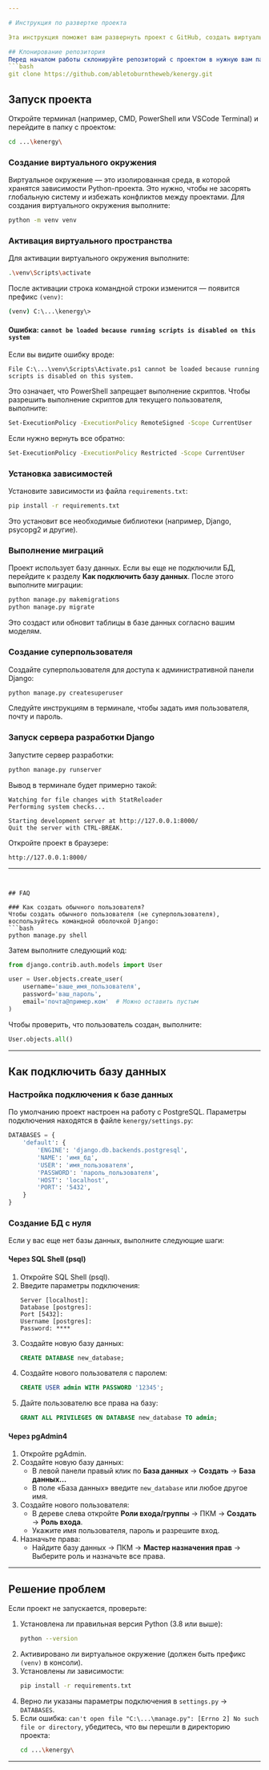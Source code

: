 ```yaml
---

# Инструкция по развертке проекта

Эта инструкция поможет вам развернуть проект с GitHub, создать виртуальное окружение, установить зависимости, настроить базу данных и запустить сервер разработки Django.

## Клонирование репозитория
Перед началом работы склонируйте репозиторий с проектом в нужную вам папку:
```bash
git clone https://github.com/abletoburntheweb/kenergy.git
```

## Запуск проекта
Откройте терминал (например, CMD, PowerShell или VSCode Terminal) и перейдите в папку с проектом:
```bash
cd ...\kenergy\
```

### Создание виртуального окружения
Виртуальное окружение — это изолированная среда, в которой хранятся зависимости Python-проекта. Это нужно, чтобы не засорять глобальную систему и избежать конфликтов между проектами. Для создания виртуального окружения выполните:
```bash
python -m venv venv
```

### Активация виртуального пространства
Для активации виртуального окружения выполните:
```bash
.\venv\Scripts\activate
```
После активации строка командной строки изменится — появится префикс `(venv)`:
```bash
(venv) C:\...\kenergy\>
```

#### Ошибка: `cannot be loaded because running scripts is disabled on this system`
Если вы видите ошибку вроде:
```
File C:\...\venv\Scripts\Activate.ps1 cannot be loaded because running scripts is disabled on this system.
```
Это означает, что PowerShell запрещает выполнение скриптов. Чтобы разрешить выполнение скриптов для текущего пользователя, выполните:
```bash
Set-ExecutionPolicy -ExecutionPolicy RemoteSigned -Scope CurrentUser
```
Если нужно вернуть все обратно:
```bash
Set-ExecutionPolicy -ExecutionPolicy Restricted -Scope CurrentUser
```

### Установка зависимостей
Установите зависимости из файла `requirements.txt`:
```bash
pip install -r requirements.txt
```
Это установит все необходимые библиотеки (например, Django, psycopg2 и другие).

### Выполнение миграций
Проект использует базу данных. Если вы еще не подключили БД, перейдите к разделу **Как подключить базу данных**. После этого выполните миграции:
```bash
python manage.py makemigrations
python manage.py migrate
```
Это создаст или обновит таблицы в базе данных согласно вашим моделям.

### Создание суперпользователя
Создайте суперпользователя для доступа к административной панели Django:
```bash
python manage.py createsuperuser
```
Следуйте инструкциям в терминале, чтобы задать имя пользователя, почту и пароль.

### Запуск сервера разработки Django
Запустите сервер разработки:
```bash
python manage.py runserver
```
Вывод в терминале будет примерно такой:
```
Watching for file changes with StatReloader
Performing system checks...

Starting development server at http://127.0.0.1:8000/
Quit the server with CTRL-BREAK.
```
Откройте проект в браузере:
```
http://127.0.0.1:8000/
```

---
```


## FAQ

### Как создать обычного пользователя?
Чтобы создать обычного пользователя (не суперпользователя), воспользуйтесь командной оболочкой Django:
```bash
python manage.py shell
```
Затем выполните следующий код:
```python
from django.contrib.auth.models import User

user = User.objects.create_user(
    username='ваше_имя_пользователя',
    password='ваш_пароль',
    email='почта@пример.ком'  # Можно оставить пустым
)
```
Чтобы проверить, что пользователь создан, выполните:
```python
User.objects.all()
```

---

## Как подключить базу данных

### Настройка подключения к базе данных
По умолчанию проект настроен на работу с PostgreSQL. Параметры подключения находятся в файле `kenergy/settings.py`:
```python
DATABASES = {
    'default': {
        'ENGINE': 'django.db.backends.postgresql',
        'NAME': 'имя_бд',
        'USER': 'имя_пользователя',
        'PASSWORD': 'пароль_пользователя',
        'HOST': 'localhost',
        'PORT': '5432',
    }
}
```

### Создание БД с нуля
Если у вас еще нет базы данных, выполните следующие шаги:

#### Через SQL Shell (psql)
1. Откройте SQL Shell (psql).
2. Введите параметры подключения:
   ```
   Server [localhost]:
   Database [postgres]:
   Port [5432]:
   Username [postgres]:
   Password: ****
   ```
3. Создайте новую базу данных:
   ```sql
   CREATE DATABASE new_database;
   ```
4. Создайте нового пользователя с паролем:
   ```sql
   CREATE USER admin WITH PASSWORD '12345';
   ```
5. Дайте пользователю все права на базу:
   ```sql
   GRANT ALL PRIVILEGES ON DATABASE new_database TO admin;
   ```

#### Через pgAdmin4
1. Откройте pgAdmin.
2. Создайте новую базу данных:
   - В левой панели правый клик по **База данных** → **Создать** → **База данных...**
   - В поле «База данных» введите `new_database` или любое другое имя.
3. Создайте нового пользователя:
   - В дереве слева откройте **Роли входа/группы** → ПКМ → **Создать** → **Роль входа**.
   - Укажите имя пользователя, пароль и разрешите вход.
4. Назначьте права:
   - Найдите базу данных → ПКМ → **Мастер назначения прав** → Выберите роль и назначьте все права.

---

## Решение проблем

Если проект не запускается, проверьте:
1. Установлена ли правильная версия Python (3.8 или выше):
   ```bash
   python --version
   ```
2. Активировано ли виртуальное окружение (должен быть префикс `(venv)` в консоли).
3. Установлены ли зависимости:
   ```bash
   pip install -r requirements.txt
   ```
4. Верно ли указаны параметры подключения в `settings.py` → `DATABASES`.
5. Если ошибка: `can't open file "C:\...\manage.py": [Errno 2] No such file or directory`, убедитесь, что вы перешли в директорию проекта:
   ```bash
   cd ...\kenergy\
   ```

---
